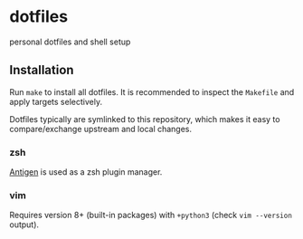 # dotfiles

personal dotfiles and shell setup

## Installation

Run `make` to install all dotfiles. It is recommended to inspect the `Makefile`
and apply targets selectively.

Dotfiles typically are symlinked to this repository, which makes it easy to
compare/exchange upstream and local changes.

### zsh

[Antigen][antigen] is used as a zsh plugin manager.

### vim

Requires version 8+ (built-in packages) with `+python3` (check `vim --version` output).

[antigen]: https://github.com/zsh-users/antigen
